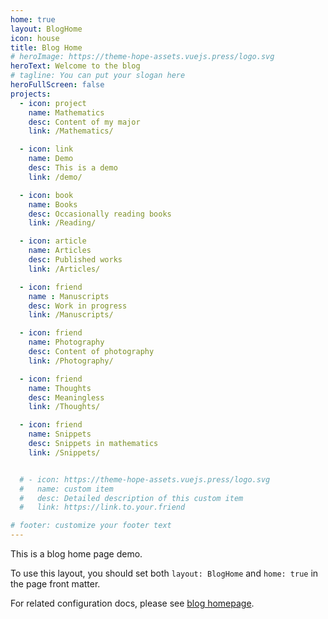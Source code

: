 ```yaml
---
home: true
layout: BlogHome
icon: house
title: Blog Home
# heroImage: https://theme-hope-assets.vuejs.press/logo.svg
heroText: Welcome to the blog
# tagline: You can put your slogan here
heroFullScreen: false
projects:
  - icon: project
    name: Mathematics
    desc: Content of my major
    link: /Mathematics/

  - icon: link
    name: Demo
    desc: This is a demo
    link: /demo/

  - icon: book
    name: Books
    desc: Occasionally reading books
    link: /Reading/

  - icon: article
    name: Articles
    desc: Published works
    link: /Articles/

  - icon: friend
    name : Manuscripts
    desc: Work in progress
    link: /Manuscripts/

  - icon: friend
    name: Photography
    desc: Content of photography
    link: /Photography/

  - icon: friend
    name: Thoughts
    desc: Meaningless
    link: /Thoughts/

  - icon: friend
    name: Snippets
    desc: Snippets in mathematics
    link: /Snippets/


  # - icon: https://theme-hope-assets.vuejs.press/logo.svg
  #   name: custom item
  #   desc: Detailed description of this custom item
  #   link: https://link.to.your.friend

# footer: customize your footer text
---
```




<script>
// import { useDarkmode } from "vuepress-theme-hope/client";
  export default {
    mounted() {
    document.documentElement.setAttribute('data-theme', 'light');
  },
}
</script>


This is a blog home page demo.

To use this layout, you should set both `layout: BlogHome` and `home: true` in the page front matter.

For related configuration docs, please see [blog homepage](https://theme-hope.vuejs.press/guide/blog/home.html).
